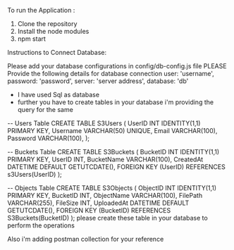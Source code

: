 To run the Application :

1. Clone the repository
2. Install the node modules
3. npm start

Instructions to Connect Database:

Please add your database configurations in config/db-config.js file
PLEASE Provide the following details for database connection
    user: 'username',
    password: 'password',
    server: 'server address',
    database: 'db'

* I have used Sql as database
* further you have to create tables in your database i'm providing the query for the same

  
-- Users Table
CREATE TABLE S3Users (
    UserID INT IDENTITY(1,1) PRIMARY KEY,
    Username VARCHAR(50) UNIQUE,
    Email VARCHAR(100),
    Password VARCHAR(100),
);
 
-- Buckets Table
CREATE TABLE S3Buckets (
    BucketID INT IDENTITY(1,1) PRIMARY KEY,
    UserID INT,
    BucketName VARCHAR(100),
    CreatedAt DATETIME DEFAULT GETUTCDATE(),
    FOREIGN KEY (UserID) REFERENCES s3Users(UserID)
);
 
-- Objects Table
CREATE TABLE S3Objects (
    ObjectID INT IDENTITY(1,1) PRIMARY KEY,
    BucketID INT,
    ObjectName VARCHAR(100),
    FilePath VARCHAR(255),
    FileSize INT,
    UploadedAt DATETIME DEFAULT GETUTCDATE(),
    FOREIGN KEY (BucketID) REFERENCES S3Buckets(BucketID)
);
please create these table in your database to perform the operations 

Also i'm adding postman collection for your reference 


